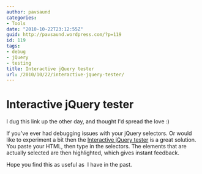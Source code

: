 ```yaml
---
author: pavsaund
categories:
- Tools
date: "2010-10-22T23:12:55Z"
guid: http://pavsaund.wordpress.com/?p=119
id: 119
tags:
- debug
- jQuery
- testing
title: Interactive jQuery tester
url: /2010/10/22/interactive-jquery-tester/
---
```


<h1>Interactive jQuery tester</h1>
I dug this link up the other day, and thought I'd spread the love :)

If you've ever had debugging issues with your jQuery selectors. Or would like to experiment a bit then the <a title="Interactive jQuery tester" href="http://www.woods.iki.fi/interactive-jquery-tester.html" target="_blank">Interactive jQuery tester</a> is a great solution. You paste your HTML, then type in the selectors. The elements that are actually selected are then highlighted, which gives instant feedback.

Hope you find this as useful as  I have in the past.